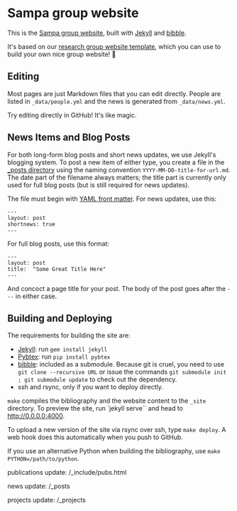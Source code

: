 Sampa group website
===================

This is the [Sampa group website](http://sampa.cs.washington.edu), built with [Jekyll][] and [bibble][].

It's based on our [research group website template](https://github.com/uwsampa/research-group-web), which you can use to build your own nice group website! 🎣

Editing
-------

Most pages are just Markdown files that you can edit directly. People are
listed in `_data/people.yml` and the news is generated from `_data/news.yml`.

Try editing directly in GitHub! It's like magic.


News Items and Blog Posts
-------------------------

For both long-form blog posts and short news updates, we use Jekyll's blogging system. To post a new item of either type, you create a file in the [_posts directory][postsdir] using the naming convention `YYYY-MM-DD-title-for-url.md`. The date part of the filename always matters; the title part is currently only used for full blog posts (but is still required for news updates).

The file must begin with [YAML front matter][yfm]. For news updates, use this:

    ---
    layout: post
    shortnews: true
    ---

For full blog posts, use this format:

    ---
    layout: post
    title:  "Some Great Title Here"
    ---

And concoct a page title for your post. The body of the post goes after the `---` in either case.

[yfm]: http://jekyllrb.com/docs/frontmatter/
[postsdir]: https://github.com/uwsampa/sampa-www/tree/master/_posts


Building and Deploying
----------------------

The requirements for building the site are:

* [Jekyll][]: run `gem install jekyll`
* [Pybtex][]: run `pip install pybtex`
* [bibble][]: included as a submodule. Because git is cruel, you need to use
  `git clone --recursive URL` or issue the commands `git submodule init ; git
  submodule update` to check out the dependency.
* ssh and rsync, only if you want to deploy directly.

`make` compiles the bibliography and the website content to the `_site`
directory. To preview the site, run `jekyll serve`` and head to
http://0.0.0.0:4000.

To upload a new version of the site via rsync over ssh, type `make deploy`. A web hook does this automatically when you push to GitHub.

If you use an alternative Python when building the bibliography, use `make
PYTHON=/path/to/python`.

[Jekyll]: http://jekyllrb.com/
[bibble]: https://github.com/sampsyo/bibble/
[pybtex]: http://pybtex.sourceforge.net


publications update:
/_include/pubs.html
 
news update:
/_posts

projects update:
/_projects
